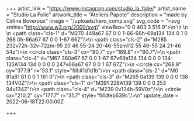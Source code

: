 +++
artist_link = "https://www.instagram.com/studio_la_folie/"
artist_name = "Studio La Folie"
artwork_title = "Ateliers Papote"
description = "made by Céline Boveroux"
image = "/uploads/hero_comp.svg"
svg_code = "<svg xmlns=\"http://www.w3.org/2000/svg\" viewBox=\"0 0 403.3 516.9\">\n  <defs>\n    <style>\n      .cls-1{fill:#009ee2}.cls-2{fill:#119239}.cls-3{fill:#fbdd59}.cls-4{fill:#da1817}\n    </style>\n  </defs>\n  <path class=\"cls-1\" d=\"M270 449a67 67 0 0 1-66-66h-69a134 134 0 1 0 268 0h-66a67 67 0 0 1-67 66Z\"/>\n  <path class=\"cls-2\" d=\"M285 232v72h-32v-72zm-95 20 46 55-24 20-46-55zm112 55 46-55 24 21-46 54z\"/>\n  <circle class=\"cls-3\" cx=\"80.7\" cy=\"169.8\" r=\"80.7\"/>\n  <path class=\"cls-4\" d=\"M67 380a67 67 0 0 1-67 67v69a134 134 0 0 0 134-135A134 134 0 0 0 0 247v66a67 67 0 0 1 67 67Z\"/>\n  <circle cx=\"268.9\" cy=\"377.9\" r=\"53.1\" style=\"fill:#1d1d1b\"/>\n  <path class=\"cls-2\" d=\"M0 81a81 81 0 0 1 161 0\"/>\n  <path class=\"cls-3\" d=\"M265 0a139 139 0 0 0 138 134V0Z\"/>\n  <path class=\"cls-1\" d=\"M391 228A139 139 0 0 0 253 94v134Z\"/>\n  <path class=\"cls-4\" d=\"M239 0v134h-59V0z\"/>\n  <circle cx=\"210.2\" cy=\"177.7\" r=\"31.7\" style=\"fill:#eb639c\"/>\n</svg>"
update_date = 2022-06-18T22:00:00Z

+++
